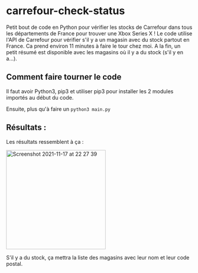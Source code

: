 # carrefour-check-status

Petit bout de code en Python pour vérifier les stocks de Carrefour dans tous les départements de France pour trouver une Xbox Series X ! 
Le code utilise l'API de Carrefour pour vérifier s'il y a un magasin avec du stock partout en France. Ca prend environ 11 minutes à faire le tour chez moi. A la fin, un petit résumé est disponible avec les magasins où il y a du stock (s'il y en a...).

## Comment faire tourner le code

Il faut avoir Python3, pip3 et utiliser pip3 pour installer les 2 modules importés au début du code.

Ensuite, plus qu'à faire un `python3 main.py`

## Résultats :

Les résultats ressemblent à ça :

<img width="269" alt="Screenshot 2021-11-17 at 22 27 39" src="https://user-images.githubusercontent.com/63878365/142285124-ee4166da-48a3-4ff8-98a4-9625846fd736.png">


S'il y a du stock, ça mettra la liste des magasins avec leur nom et leur code postal.
